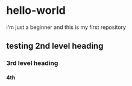 # hello-world
i'm just a beginner and this is my first repository 

## testing 2nd level heading
### 3rd level heading
#### 4th
